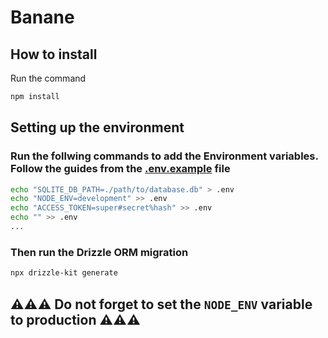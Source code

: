 # Banane

## How to install

Run the command

```bash
npm install
```

## Setting up the environment

### Run the follwing commands to add the Environment variables. Follow the guides from the [.env.example](.env.example) file

```bash
echo "SQLITE_DB_PATH=./path/to/database.db" > .env
echo "NODE_ENV=development" >> .env
echo "ACCESS_TOKEN=super#secret%hash" >> .env
echo "" >> .env
...
```

### Then run the Drizzle ORM migration

```bash
npx drizzle-kit generate
```

## ⚠⚠⚠ Do not forget to set the `NODE_ENV` variable to production ⚠⚠⚠
